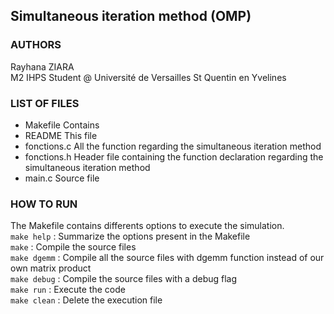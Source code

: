 ## Simultaneous iteration method (OMP)

### AUTHORS 

Rayhana ZIARA       <br/>
M2 IHPS Student @ Université de Versailles St Quentin en Yvelines 

### LIST OF FILES

- Makefile        Contains
- README          This file
- fonctions.c     All the function regarding the simultaneous iteration method
- fonctions.h     Header file containing the function declaration regarding the simultaneous iteration method
- main.c          Source file

### HOW TO RUN 

The Makefile contains differents options to execute the simulation.<br/>
`make help`      : Summarize the options present in the Makefile<br/>
`make`           : Compile the source files<br/>
`make dgemm`     : Compile all the source files with dgemm function instead of our own matrix product<br/>
`make debug`     : Compile the source files with a debug flag<br/>
`make run`       : Execute the code<br/>
`make clean`     : Delete the execution file<br/>
